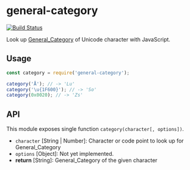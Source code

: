 # general-category

[![Build Status](https://travis-ci.org/hakatashi/general-category.svg?branch=master)](https://travis-ci.org/hakatashi/general-category)

Look up [General_Category](http://unicode.org/reports/tr44/#General_Category) of Unicode character with JavaScript.

## Usage

```js
const category = require('general-category');

category('Å'); // -> 'Lu'
category('\u{1F600}'); // -> 'So'
category(0x0020); // -> 'Zs'
```

## API

This module exposes single function `category(character[, options])`.

* `character` [String | Number]: Character or code point to look up for General_Category
* `options` [Object]: Not yet implemented.
* **return** [String]: General_Category of the given character
